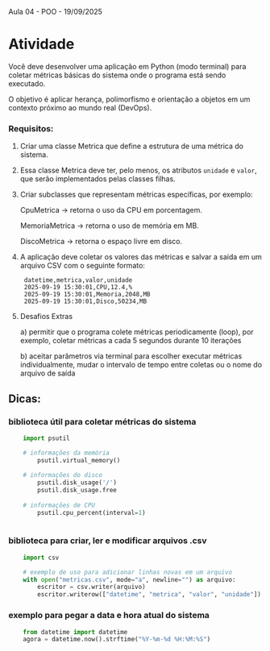 Aula 04 - POO - 19/09/2025


# Atividade

Você deve desenvolver uma aplicação em Python (modo terminal) para coletar métricas básicas do sistema onde o programa está sendo executado.

O objetivo é aplicar herança, polimorfismo e orientação a objetos em um contexto próximo ao mundo real (DevOps).

### Requisitos:

1. Criar uma classe Metrica que define a estrutura de uma métrica do sistema.

2. Essa classe Metrica deve ter, pelo menos, os atributos `unidade` e `valor`, que serão implementados pelas classes filhas.

3. Criar subclasses que representam métricas específicas, por exemplo:

    CpuMetrica → retorna o uso da CPU em porcentagem.

    MemoriaMetrica → retorna o uso de memória em MB.

    DiscoMetrica → retorna o espaço livre em disco.

4. A aplicação deve coletar os valores das métricas e salvar a saída em um arquivo CSV com o seguinte formato:

        datetime,metrica,valor,unidade
        2025-09-19 15:30:01,CPU,12.4,%
        2025-09-19 15:30:01,Memoria,2048,MB
        2025-09-19 15:30:01,Disco,50234,MB

5. Desafios Extras
    
    a) permitir que o programa colete métricas periodicamente (loop), por exemplo, coletar métricas a cada 5 segundos durante 10 iterações

    b) aceitar parâmetros via terminal para escolher executar métricas individualmente, mudar o intervalo de tempo entre coletas ou o nome do arquivo de saída


## Dicas:

### biblioteca útil para coletar métricas do sistema
    
```python
    import psutil  

    # informações da memória
        psutil.virtual_memory() 
    
    # informações do disco
        psutil.disk_usage('/')
        psutil.disk_usage.free
    
    # informações de CPU
        psutil.cpu_percent(interval=1)
    

```

### biblioteca para criar, ler e modificar arquivos .csv
```python
    import csv

    # exemplo de uso para adicionar linhas novas em um arquivo
    with open("metricas.csv", mode="a", newline="") as arquivo:
        escritor = csv.writer(arquivo)
        escritor.writerow(["datetime", "metrica", "valor", "unidade"])
```

### exemplo para pegar a data e hora atual do sistema
```python
    from datetime import datetime
    agora = datetime.now().strftime("%Y-%m-%d %H:%M:%S")
```
